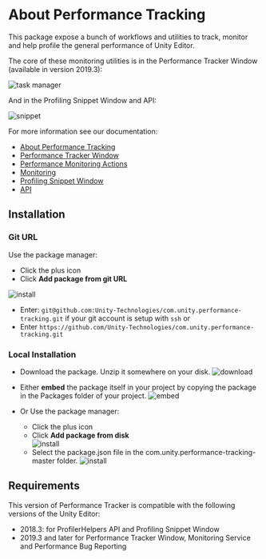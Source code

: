 # About Performance Tracking

This package expose a bunch of workflows and utilities to track, monitor and help profile the general performance of Unity Editor.

The core of these monitoring utilities is in the Performance Tracker Window (available in version 2019.3):

![task manager](Documentation~/images/performance-tracker-window.png)

And in the Profiling Snippet Window and API:

![snippet](Documentation~/images/profiling_snippet_window.gif)

For more information see our documentation:

* [About Performance Tracking](Documentation~/index.md)
* [Performance Tracker Window](Documentation~/performance-tracker-window.md)
* [Performance Monitoring Actions](Documentation~/performance-window-actions.md)
* [Monitoring](Documentation~/monitoring.md)
* [Profiling Snippet Window](Documentation~/profiling-snippet-window.md)
* [API](Documentation~/api.md)

## Installation

### Git URL
Use the package manager:
- Click the plus icon
- Click **Add package from git URL**

![install](Documentation~/images/git-url.png)

- Enter: `git@github.com:Unity-Technologies/com.unity.performance-tracking.git` if your git account is setup with `ssh` or 
- Enter `https://github.com/Unity-Technologies/com.unity.performance-tracking.git`

### Local Installation
- Download the package. Unzip it somewhere on your disk.
![download](Documentation~/images/download.png)
- Either **embed** the package itself in your project by copying the package in the Packages folder of your project.
![embed](Documentation~/images/emded.png)

- Or Use the package manager:
    - Click the plus icon
    - Click **Add package from disk**    
    ![install](Documentation~/images/add-package.png)
    - Select the package.json file in the com.unity.performance-tracking-master folder.
    ![install](Documentation~/images/select-package.png)

    
## Requirements

This version of Performance Tracker is compatible with the following versions of the Unity Editor:

* 2018.3: for ProfilerHelpers API and Profiling Snippet Window
* 2019.3 and later for Performance Tracker Window, Monitoring Service and Performance Bug Reporting
